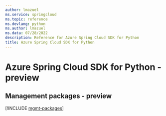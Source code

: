 ```yaml
---
author: lmazuel
ms.service: springcloud
ms.topic: reference
ms.devlang: python
ms.author: lmazuel
ms.data: 07/28/2022
description: Reference for Azure Spring Cloud SDK for Python
title: Azure Spring Cloud SDK for Python
---
```

# Azure Spring Cloud SDK for Python - preview

## Management packages - preview
[!INCLUDE [mgmt-packages](spring-cloud-mgmt-index.md)]
